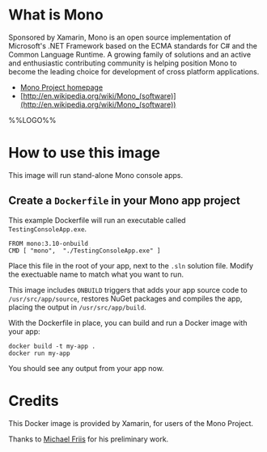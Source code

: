 # What is Mono

Sponsored by Xamarin, Mono is an open source implementation of Microsoft's .NET
Framework based on the ECMA standards for C# and the Common Language Runtime. A
growing family of solutions and an active and enthusiastic contributing
community is helping position Mono to become the leading choice for development
of cross platform applications.

* [Mono Project homepage](http://www.mono-project.com/)
* [http://en.wikipedia.org/wiki/Mono_(software)](http://en.wikipedia.org/wiki/Mono_(software))

%%LOGO%%

# How to use this image

This image will run stand-alone Mono console apps.

## Create a `Dockerfile` in your Mono app project

This example Dockerfile will run an executable called `TestingConsoleApp.exe`.

    FROM mono:3.10-onbuild
    CMD [ "mono",  "./TestingConsoleApp.exe" ]

Place this file in the root of your app, next to the `.sln` solution file.
Modify the exectuable name to match what you want to run.

This image includes `ONBUILD` triggers that adds your app source code to
`/usr/src/app/source`, restores NuGet packages and compiles the app, placing the
output in `/usr/src/app/build`.

With the Dockerfile in place, you can build and run a Docker image with your
app:

    docker build -t my-app .
    docker run my-app

You should see any output from your app now.

# Credits

This Docker image is provided by Xamarin, for users of the Mono Project.

Thanks to [Michael Friis](http://friism.com/) for his preliminary work.
